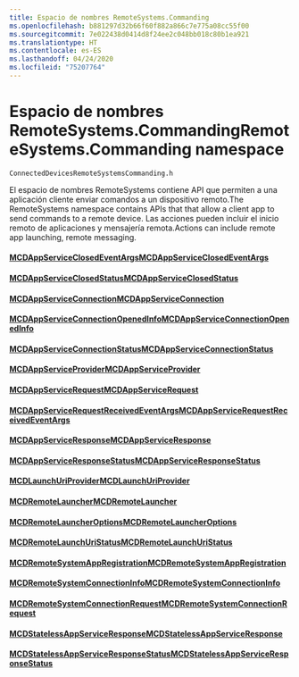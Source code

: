 ```yaml
---
title: Espacio de nombres RemoteSystems.Commanding
ms.openlocfilehash: b881297d32b66f60f882a866c7e775a08cc55f00
ms.sourcegitcommit: 7e022438d0414d8f24ee2c048bb018c80b1ea921
ms.translationtype: HT
ms.contentlocale: es-ES
ms.lasthandoff: 04/24/2020
ms.locfileid: "75207764"
---
```

# <a name="remotesystemscommanding-namespace"></a><span data-ttu-id="b3b2f-102">Espacio de nombres RemoteSystems.Commanding</span><span class="sxs-lookup"><span data-stu-id="b3b2f-102">RemoteSystems.Commanding namespace</span></span>
```
ConnectedDevicesRemoteSystemsCommanding.h
```

<span data-ttu-id="b3b2f-103">El espacio de nombres RemoteSystems contiene API que permiten a una aplicación cliente enviar comandos a un dispositivo remoto.</span><span class="sxs-lookup"><span data-stu-id="b3b2f-103">The RemoteSystems namespace contains APIs that that allow a client app to send commands to a remote device.</span></span>  <span data-ttu-id="b3b2f-104">Las acciones pueden incluir el inicio remoto de aplicaciones y mensajería remota.</span><span class="sxs-lookup"><span data-stu-id="b3b2f-104">Actions can include remote app launching, remote messaging.</span></span>

#### <a name="mcdappserviceclosedeventargs"></a>[<span data-ttu-id="b3b2f-105">MCDAppServiceClosedEventArgs</span><span class="sxs-lookup"><span data-stu-id="b3b2f-105">MCDAppServiceClosedEventArgs</span></span>](MCDAppServiceClosedEventArgs.md)
#### <a name="mcdappserviceclosedstatus"></a>[<span data-ttu-id="b3b2f-106">MCDAppServiceClosedStatus</span><span class="sxs-lookup"><span data-stu-id="b3b2f-106">MCDAppServiceClosedStatus</span></span>](MCDAppServiceClosedStatus.md)
#### <a name="mcdappserviceconnection"></a>[<span data-ttu-id="b3b2f-107">MCDAppServiceConnection</span><span class="sxs-lookup"><span data-stu-id="b3b2f-107">MCDAppServiceConnection</span></span>](MCDAppServiceConnection.md)
#### <a name="mcdappserviceconnectionopenedinfo"></a>[<span data-ttu-id="b3b2f-108">MCDAppServiceConnectionOpenedInfo</span><span class="sxs-lookup"><span data-stu-id="b3b2f-108">MCDAppServiceConnectionOpenedInfo</span></span>](MCDAppServiceConnectionOpenedInfo.md)
#### <a name="mcdappserviceconnectionstatus"></a>[<span data-ttu-id="b3b2f-109">MCDAppServiceConnectionStatus</span><span class="sxs-lookup"><span data-stu-id="b3b2f-109">MCDAppServiceConnectionStatus</span></span>](MCDAppServiceConnectionStatus.md)
#### <a name="mcdappserviceprovider"></a>[<span data-ttu-id="b3b2f-110">MCDAppServiceProvider</span><span class="sxs-lookup"><span data-stu-id="b3b2f-110">MCDAppServiceProvider</span></span>](MCDAppServiceProvider.md)
#### <a name="mcdappservicerequest"></a>[<span data-ttu-id="b3b2f-111">MCDAppServiceRequest</span><span class="sxs-lookup"><span data-stu-id="b3b2f-111">MCDAppServiceRequest</span></span>](MCDAppServiceRequest.md)
#### <a name="mcdappservicerequestreceivedeventargs"></a>[<span data-ttu-id="b3b2f-112">MCDAppServiceRequestReceivedEventArgs</span><span class="sxs-lookup"><span data-stu-id="b3b2f-112">MCDAppServiceRequestReceivedEventArgs</span></span>](MCDAppServiceRequestReceivedEventArgs.md)
#### <a name="mcdappserviceresponse"></a>[<span data-ttu-id="b3b2f-113">MCDAppServiceResponse</span><span class="sxs-lookup"><span data-stu-id="b3b2f-113">MCDAppServiceResponse</span></span>](MCDAppServiceResponse.md)
#### <a name="mcdappserviceresponsestatus"></a>[<span data-ttu-id="b3b2f-114">MCDAppServiceResponseStatus</span><span class="sxs-lookup"><span data-stu-id="b3b2f-114">MCDAppServiceResponseStatus</span></span>](MCDAppServiceResponseStatus.md)
#### <a name="mcdlaunchuriprovider"></a>[<span data-ttu-id="b3b2f-115">MCDLaunchUriProvider</span><span class="sxs-lookup"><span data-stu-id="b3b2f-115">MCDLaunchUriProvider</span></span>](MCDLaunchUriProvider.md)
#### <a name="mcdremotelauncher"></a>[<span data-ttu-id="b3b2f-116">MCDRemoteLauncher</span><span class="sxs-lookup"><span data-stu-id="b3b2f-116">MCDRemoteLauncher</span></span>](MCDRemoteLauncher.md)
#### <a name="mcdremotelauncheroptions"></a>[<span data-ttu-id="b3b2f-117">MCDRemoteLauncherOptions</span><span class="sxs-lookup"><span data-stu-id="b3b2f-117">MCDRemoteLauncherOptions</span></span>](MCDRemoteLauncherOptions.md)
#### <a name="mcdremotelaunchuristatus"></a>[<span data-ttu-id="b3b2f-118">MCDRemoteLaunchUriStatus</span><span class="sxs-lookup"><span data-stu-id="b3b2f-118">MCDRemoteLaunchUriStatus</span></span>](MCDRemoteLaunchUriStatus.md)
#### <a name="mcdremotesystemappregistration"></a>[<span data-ttu-id="b3b2f-119">MCDRemoteSystemAppRegistration</span><span class="sxs-lookup"><span data-stu-id="b3b2f-119">MCDRemoteSystemAppRegistration</span></span>](MCDRemoteSystemAppRegistration.md)
#### <a name="mcdremotesystemconnectioninfo"></a>[<span data-ttu-id="b3b2f-120">MCDRemoteSystemConnectionInfo</span><span class="sxs-lookup"><span data-stu-id="b3b2f-120">MCDRemoteSystemConnectionInfo</span></span>](MCDRemoteSystemConnectionInfo.md)
#### <a name="mcdremotesystemconnectionrequest"></a>[<span data-ttu-id="b3b2f-121">MCDRemoteSystemConnectionRequest</span><span class="sxs-lookup"><span data-stu-id="b3b2f-121">MCDRemoteSystemConnectionRequest</span></span>](MCDRemoteSystemConnectionRequest.md)
#### <a name="mcdstatelessappserviceresponse"></a>[<span data-ttu-id="b3b2f-122">MCDStatelessAppServiceResponse</span><span class="sxs-lookup"><span data-stu-id="b3b2f-122">MCDStatelessAppServiceResponse</span></span>](MCDStatelessAppServiceResponse.md)
#### <a name="mcdstatelessappserviceresponsestatus"></a>[<span data-ttu-id="b3b2f-123">MCDStatelessAppServiceResponseStatus</span><span class="sxs-lookup"><span data-stu-id="b3b2f-123">MCDStatelessAppServiceResponseStatus</span></span>](MCDStatelessAppServiceResponseStatus.md)